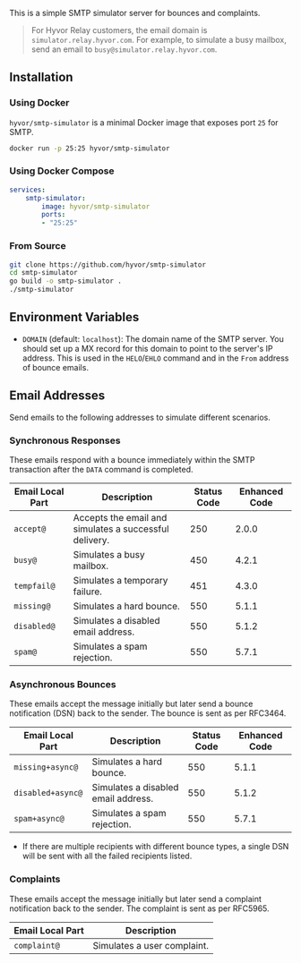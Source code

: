This is a simple SMTP simulator server for bounces and complaints. 

> For Hyvor Relay customers, the email domain is `simulator.relay.hyvor.com`. For example, to simulate a busy mailbox, send an email to `busy@simulator.relay.hyvor.com`.

## Installation

### Using Docker

`hyvor/smtp-simulator` is a minimal Docker image that exposes port `25` for SMTP.

```bash
docker run -p 25:25 hyvor/smtp-simulator
```

### Using Docker Compose

```yaml
services:
    smtp-simulator:
        image: hyvor/smtp-simulator
        ports:
        - "25:25"
```

### From Source

```bash
git clone https://github.com/hyvor/smtp-simulator
cd smtp-simulator
go build -o smtp-simulator .
./smtp-simulator
```

## Environment Variables

- `DOMAIN` (default: `localhost`): The domain name of the SMTP server. You should set up a MX record for this domain to point to the server's IP address. This is used in the `HELO`/`EHLO` command and in the `From` address of bounce emails.

## Email Addresses

Send emails to the following addresses to simulate different scenarios.

### Synchronous Responses

These emails respond with a bounce immediately within the SMTP transaction after the `DATA` command is completed.

| Email Local Part | Description                                            | Status Code | Enhanced Code |
| ---------------- | ------------------------------------------------------ | ----------- | ------------- |
| `accept@`        | Accepts the email and simulates a successful delivery. | 250         | 2.0.0         |
| `busy@`          | Simulates a busy mailbox.                              | 450         | 4.2.1         |
| `tempfail@`      | Simulates a temporary failure.                         | 451         | 4.3.0         |
| `missing@`       | Simulates a hard bounce.                               | 550         | 5.1.1         |
| `disabled@`      | Simulates a disabled email address.                    | 550         | 5.1.2         |
| `spam@`          | Simulates a spam rejection.                            | 550         | 5.7.1         |

### Asynchronous Bounces

These emails accept the message initially but later send a bounce notification (DSN) back to the sender. The bounce is sent as per RFC3464.

| Email Local Part  | Description                         | Status Code | Enhanced Code |
| ----------------- | ----------------------------------- | ----------- | ------------- |
| `missing+async@`  | Simulates a hard bounce.            | 550         | 5.1.1         |
| `disabled+async@` | Simulates a disabled email address. | 550         | 5.1.2         |
| `spam+async@`     | Simulates a spam rejection.         | 550         | 5.7.1         |

- If there are multiple recipients with different bounce types, a single DSN will be sent with all the failed recipients listed.

### Complaints

These emails accept the message initially but later send a complaint notification back to the sender. The complaint is sent as per RFC5965.

| Email Local Part | Description                 |
| ---------------- | --------------------------- |
| `complaint@`     | Simulates a user complaint. |

<!-- ### Custom Responses

Sometimes, you might need further customization of the server response. To simulate these scenarios, send emails to `custom@` and use the following headers to define the response:

```
X-Custom-Status-Code: <status-code>
X-Custom-Enhanced-Code: <enhanced-code>
X-Custom-Message: <custom-message>
X-Custom-Delay: <delay-in-seconds-for-async-responses>
```

It is also possible to extend the responses from any other email address with these custom headers. The default delay is zero (bounce emails are sent immediately). -->